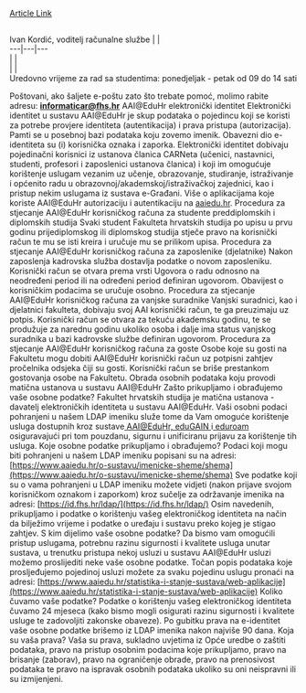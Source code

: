 [Article Link](https://www.fhs.hr/dekanat/racunalna-sluzba)

## 
Ivan Kordić, voditelj računalne službe |  |   
---|---|---  
|  |   
|  |   
Uredovno vrijeme za rad sa studentima: ponedjeljak - petak od 09 do 14 sati
  
Poštovani, ako šaljete e-poštu zato što trebate pomoć, molimo rabite adresu:
**[informaticar@fhs.hr](javascript:cms_mail\('informaticar','fhs.hr','',''\))**
AAI@EduHr elektronički identitet
Elektronički identitet u sustavu AAI@EduHr je skup podataka o pojedincu koji se koristi za potrebe provjere identiteta (autentikacija) i prava pristupa (autorizacija). Pamti se u posebnoj bazi podataka koju zovemo imenik. Obavezni dio e-identiteta su (i) korisnička oznaka i zaporka. Elektronički identitet dobivaju pojedinačni korisnici iz ustanova članica CARNeta (učenici, nastavnici, studenti, profesori i zaposlenici ustanova članica) i koji im omogućuje korištenje uslugam vezanim uz učenje, obrazovanje, studiranje, istraživanje i općenito radu u obrazovnoj/akademskoj/istraživačkoj zajednici, kao i pristup nekim uslugama iz sustava e-Građani. 
Više o aplikacijama koje koriste AAI@EduHr autorizaciju i autentikaciju na [aaiedu.hr](https://www.aaiedu.hr/o-sustavu/web-aplikacije).
Procedura za stjecanje AAI@EduHr korisničkog računa za studente preddiplomskih i diplomskih studija
Svaki student Fakulteta hrvatskih studija po upisu u prvu godinu prijediplomskog ili diplomskog studija stječe pravo na korisnički račun te mu se isti kreira i uručuje mu se prilikom upisa.
Procedura za stjecanje AAI@EduHr korisničkog računa za zaposlenike (djelatnike)
Nakon zaposlenja kadrovska služba dostavlja podatke o novom zaposleniku. Korisnički račun se otvara prema vrsti Ugovora o radu odnosno na neodređeni period ili na određeni period definiran ugovorom. Obavijest o korisničkim podacima se uručuje osobno.
Procedura za stjecanje AAI@EduHr korisničkog računa za vanjske suradnike
Vanjski suradnici, kao i djelatnici fakulteta, dobivaju svoj AAI korisnički račun, te ga preuzimaju uz potpis. Korisnički račun se otvara za tekuću akademsku godinu, te se produžuje za narednu godinu ukoliko osoba i dalje ima status vanjskog suradnika u bazi kadrovske službe definiran ugovorom.
Procedura za stjecanje AAI@EduHr korisničkog računa za goste
Osobe koje su gosti na Fakultetu mogu dobiti AAI@EduHr korisnički račun uz potpisni zahtjev pročelnika odsjeka čiji su gosti. Korisnički račun se briše prestankom gostovanja osobe na Fakultetu. 
Obrada osobnih podataka koju provodi matična ustanova u sustavu AAI@EduHr
Zašto prikupljamo i obrađujemo vaše osobne podatke?
Fakultet hrvatskih studija je matična ustanova - davatelj elektroničkih identiteta u sustavu AAI@EduHr. Vaši osobni podaci pohranjeni u našem LDAP imeniku služe tome da Vam omoguće korištenje usluga dostupnih kroz sustave[ AAI@EduHr,](https://www.aaiedu.hr/)[ eduGAIN ](https://edugain.org/)i[ eduroam ](https://www.eduroam.org/)osiguravajući pri tom pouzdanu, sigurnu i unificiranu prijavu za korištenje tih usluga.
Koje osobne podatke prikupljamo i obrađujemo?
Podaci koji mogu biti pohranjeni u našem LDAP imeniku popisani su na adresi:
[https://www.aaiedu.hr/o-sustavu/imenicke-sheme/shema](https://www.aaiedu.hr/o-sustavu/imenicke-sheme/shema)
Sve podatke koji su o vama pohranjeni u LDAP imeniku možete vidjeti (nakon prijave svojom korisničkom oznakom i zaporkom) kroz sučelje za održavanje imenika na adresi:
[https://id.fhs.hr/ldap/](https://id.fhs.hr/ldap/)
Osim navedenih, prikupljamo i podatke o korištenju vašeg elektroničkog identiteta na način da bilježimo vrijeme i podatke o uređaju i sustavu preko kojeg je stigao zahtjev.
S kim dijelimo vaše osobne podatke?
Da bismo vam omogućili pristup uslugama, potrebnu razinu sigurnosti i kvalitete usluga unutar sustava, u trenutku pristupa nekoj usluzi u sustavu AAI@EduHr usluzi možemo proslijediti neke vaše osobne podatke. Točan popis podataka koje prosljeđujemo pojedinoj usluzi možete za svaku pojedinu uslugu pronaći na adresi:
[https://www.aaiedu.hr/statistika-i-stanje-sustava/web-aplikacije](https://www.aaiedu.hr/statistika-i-stanje-sustava/web-aplikacije)
Koliko čuvamo vaše podatke?
Podatke o korištenju vašeg elektroničkog identiteta čuvamo 24 mjeseca (kako bismo mogli osigurati razinu sigurnosti i kvalitete usluge te zadovoljiti zakonske obaveze).
Po gubitku prava na e-identitet vaše osobne podatke brišemo iz LDAP imenika nakon najviše 90 dana.
Koja su vaša prava?
Vaša su prava, sukladno uvjetima iz Opće uredbe o zaštiti podataka, pravo na pristup osobnim podacima koje prikupljamo, pravo na brisanje (zaborav), pravo na ograničenje obrade, pravo na prenosivost podataka te pravo na ispravak osobnih podataka ukoliko su oni neispravni ili su izmijenjeni.
  

